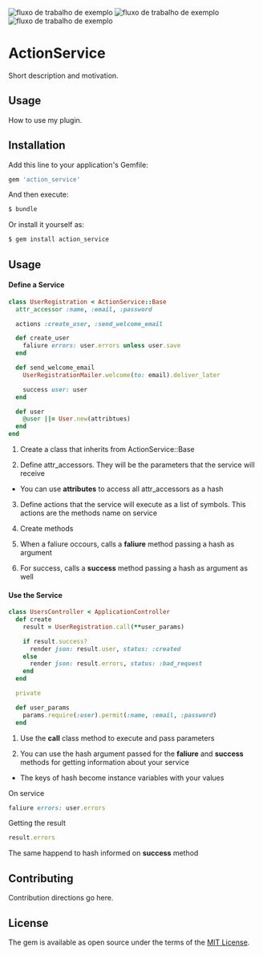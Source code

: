 ![fluxo de trabalho de exemplo](https://github.com/leoncruz/action_service/actions/workflows/rubocop.yml/badge.svg)
![fluxo de trabalho de exemplo](https://github.com/leoncruz/action_service/actions/workflows/rubycritc.yml/badge.svg)
![fluxo de trabalho de exemplo](https://github.com/leoncruz/action_service/actions/workflows/tests.yml/badge.svg)

# ActionService
Short description and motivation.

## Usage
How to use my plugin.

## Installation
Add this line to your application's Gemfile:

```ruby
gem 'action_service'
```

And then execute:
```bash
$ bundle
```

Or install it yourself as:
```bash
$ gem install action_service
```

## Usage


#### Define a Service
```ruby
class UserRegistration < ActionService::Base
  attr_accessor :name, :email, :password

  actions :create_user, :send_welcome_email

  def create_user
    faliure errors: user.errors unless user.save
  end

  def send_welcome_email
    UserRegistrationMailer.welcome(to: email).deliver_later

    success user: user
  end

  def user
    @user ||= User.new(attribtues)
  end
end
```
1. Create a class that inherits from ActionService::Base

2. Define attr_accessors. They will be the parameters that the service will receive

* You can use **attributes** to access all attr_accessors as a hash

3. Define actions that the service will execute as a list of symbols. This actions are the methods name on service

4. Create methods

5. When a faliure occours, calls a **faliure** method passing a hash as argument

6. For success, calls a **success** method passing a hash as argument as well

#### Use the Service

```ruby
class UsersController < ApplicationController
  def create
    result = UserRegistration.call(**user_params)

    if result.success?
      render json: result.user, status: :created
    else
      render json: result.errors, status: :bad_request
    end
  end

  private

  def user_params
    params.require(:user).permit(:name, :email, :password)
  end
```
1. Use the **call** class method to execute and pass parameters

2. You can use the hash argument passed for the **faliure** and **success** methods for getting information about your service

* The keys of hash become instance variables with your values

On service

```ruby
faliure errors: user.errors
```

Getting the result
```ruby
result.errors
```
The same happend to hash informed on **success** method


## Contributing
Contribution directions go here.

## License
The gem is available as open source under the terms of the [MIT License](https://opensource.org/licenses/MIT).
